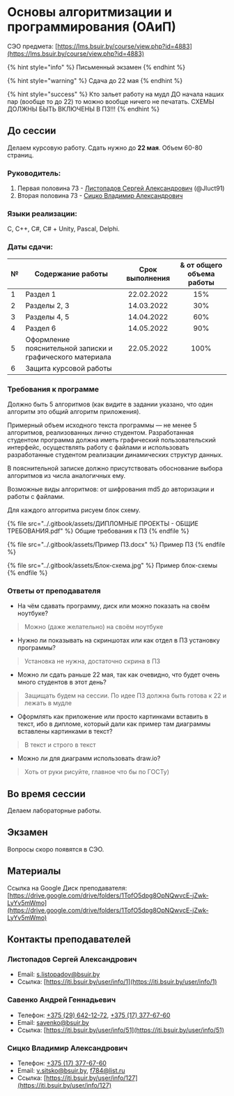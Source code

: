 # Основы алгоритмизации и программирования (ОАиП)

СЭО предмета: [https://lms.bsuir.by/course/view.php?id=4883](https://lms.bsuir.by/course/view.php?id=4883)

{% hint style="info" %}
Письменный экзамен
{% endhint %}

{% hint style="warning" %}
Сдача до 22 мая
{% endhint %}

{% hint style="success" %}
Кто зальет работу на мудл ДО начала наших пар (вообще то до 22) то можно вообще ничего не печатать. СХЕМЫ ДОЛЖНЫ БЫТЬ ВКЛЮЧЕНЫ В ПЗ!!!
{% endhint %}

## До сессии

Делаем курсовую работу. Сдать нужно до **22 мая**. Объем 60-80 страниц.

### Руководитель:

1. Первая половина 73 - [Листопадов Сергей Александрович](algorithmization.md#listopadov-sergei-aleksandrovich) (@Jluct91)
2. Вторая половина 73 - [Сицко Владимир Александрович](algorithmization.md#sicko-vladimir-aleksandrovich)

### Языки реализации:

C, C++, C#, C# + Unity, Pascal, Delphi.

### Даты сдачи:

| № | Содержание работы                                         | Срок выполнения | & от общего объема работы |
| - | --------------------------------------------------------- | :-------------: | :-----------------------: |
| 1 | Раздел 1                                                  |    22.02.2022   |            15%            |
| 2 | Разделы 2, 3                                              |    14.03.2022   |            30%            |
| 3 | Разделы 4, 5                                              |    14.04.2022   |            60%            |
| 4 | Раздел 6                                                  |    14.05.2022   |            90%            |
| 5 | Оформление пояснительной записки и графического материала |    22.05.2022   |            100%           |
| 6 | Защита курсовой работы                                    |                 |                           |

### Требования к программе

Должно быть 5 алгоритмов (как видите в задании указано, что один алгоритм это общий алгоритм приложения).

Примерный объем исходного текста программы — не менее 5 алгоритмов, реализованных лично студентом. Разработанная студентом программа должна иметь графический пользовательский интерфейс, осуществлять работу с файлами и использовать разработанные студентом реализации динамических структур данных.

В пояснительной записке должно присутствовать обоснование выбора алгоритмов из числа аналогичных ему.

Возможные виды алгоритмов: от шифрования md5 до авторизации и работы с файлами.

Для каждого алгоритма рисуем блок схему.

{% file src="../.gitbook/assets/ДИПЛОМНЫЕ ПРОЕКТЫ - ОБЩИЕ ТРЕБОВАНИЯ.pdf" %}
Общие требования к ПЗ
{% endfile %}

{% file src="../.gitbook/assets/Пример ПЗ.docx" %}
Пример ПЗ
{% endfile %}

{% file src="../.gitbook/assets/Блок-схема.jpg" %}
Пример блок-схемы
{% endfile %}

### Ответы от преподавателя

* На чём сдавать программу, диск или можно показать на своём ноутбуке?

> Можно (даже желательно) на своём ноутбуке

* Нужно ли показывать на скриншотах или как отдел в ПЗ установку программы?

> Установка не нужна, достаточно скрина в ПЗ

* Можно ли сдать раньше 22 мая, так как очевидно, что будет очень много студентов в этот день?

> Защищать будем на сессии. По идее ПЗ должна быть готова к 22 и лежать в мудле

* Оформлять как приложение или просто картинками вставить в текст, ибо в дипломе, который дали как пример там диаграммы вставлены картинками в текст?

> В текст и строго в текст

* Можно ли для диаграмм использовать draw.io?

> Хоть от руки рисуйте, главное что бы по ГОСТу)

## Во время сессии

Делаем лабораторные работы.

## Экзамен

Вопросы скоро появятся в СЭО.

## Материалы

Ссылка на Google Диск преподавателя: [https://drive.google.com/drive/folders/1TofO5dpg8OpNQwvcE-jZwk-LyYv5mWmo](https://drive.google.com/drive/folders/1TofO5dpg8OpNQwvcE-jZwk-LyYv5mWmo)

## Контакты преподавателей

### Листопадов Сергей Александрович

* Email: [s.listopadov@bsuir.by](mailto:%73.%6c%69s%74%6f%70ad%6f%76@%62%73u%69r%2e%62%79)
* Ссылка: [https://iti.bsuir.by/user/info/1](https://iti.bsuir.by/user/info/1)

### Савенко Андрей Геннадьевич

* Телефон: [+375 (29) 642-12-72](tel:375296421272), [+375 (17) 377-67-60](tel:375173776760)
* Email: [savenko@bsuir.by](mailto:savenko@bsuir.by)
* Ссылка: [https://iti.bsuir.by/user/info/51](https://iti.bsuir.by/user/info/51)

### Сицко Владимир Александрович

* Телефон: [+375 (17) 377-67-60](tel:375173776760)
* Email: [v.sitsko@bsuir.by](mailto:v.sitsko@bsuir.by), [f784@list.ru](mailto:f784@list.ru)
* Ссылка: [https://iti.bsuir.by/user/info/127](https://iti.bsuir.by/user/info/127)
